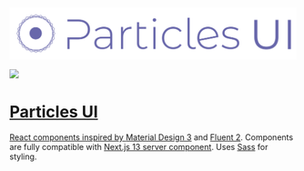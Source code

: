 [![Particles UI Logo](./readme_img/pui-logo.svg)](https://particles.snipshot.dev)

<a href="https://particles-book.snipshot.dev" target="_blank" aria-label="To Particles UI Storybook website"><img src="https://raw.githubusercontent.com/storybooks/brand/master/badge/badge-storybook.svg" />

# Particles UI

React components inspired by [Material Design 3](https://m3.material.io) and
[Fluent 2](https://fluent2.microsoft.design/). Components are fully compatible
with [Next.js 13 server
component](https://nextjs.org/docs/getting-started/react-essentials#server-components).
Uses [Sass](https://sass-lang.com) for styling.
